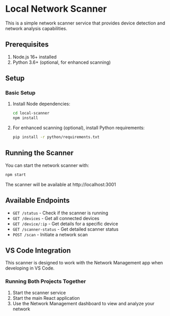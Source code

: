 
# Local Network Scanner

This is a simple network scanner service that provides device detection and network analysis capabilities.

## Prerequisites

1. Node.js 16+ installed
2. Python 3.6+ (optional, for enhanced scanning)

## Setup

### Basic Setup

1. Install Node dependencies:
   ```bash
   cd local-scanner
   npm install
   ```

2. For enhanced scanning (optional), install Python requirements:
   ```bash
   pip install -r python/requirements.txt
   ```

## Running the Scanner

You can start the network scanner with:

```bash
npm start
```

The scanner will be available at http://localhost:3001

## Available Endpoints

- `GET /status` - Check if the scanner is running
- `GET /devices` - Get all connected devices
- `GET /device/:ip` - Get details for a specific device
- `GET /scanner-status` - Get detailed scanner status
- `POST /scan` - Initiate a network scan

## VS Code Integration

This scanner is designed to work with the Network Management app when developing in VS Code.

### Running Both Projects Together

1. Start the scanner service
2. Start the main React application
3. Use the Network Management dashboard to view and analyze your network
